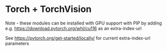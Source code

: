 # Torch + TorchVision

Note - these modules can be installed with GPU support with PIP by adding e.g. https://download.pytorch.org/whl/cu116 as an extra-index-url

See https://pytorch.org/get-started/locally/ for current extra-index-url parameters